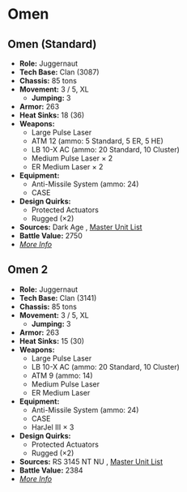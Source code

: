 # Omen 

## Omen (Standard) 

- **Role:** Juggernaut 
- **Tech Base:** Clan (3087) 
- **Chassis:** 85 tons 
- **Movement:** 3 / 5, XL 
  - **Jumping:** 3 
- **Armor:** 263 
- **Heat Sinks:** 18 (36) 
- **Weapons:** 
  - Large Pulse Laser 
  - ATM 12 (ammo: 5 Standard, 5 ER, 5 HE) 
  - LB 10-X AC (ammo: 20 Standard, 10 Cluster) 
  - Medium Pulse Laser × 2 
  - ER Medium Laser × 2 
- **Equipment:** 
  - Anti-Missile System (ammo: 24) 
  - CASE 
- **Design Quirks:** 
  - Protected Actuators 
  - Rugged (×2) 
- **Sources:** Dark Age , [Master Unit List](http://masterunitlist.info/Unit/Details/2318) 
- **Battle Value:** 2750 
- [*More Info*](omen/omen_standard.md) 

## Omen 2 

- **Role:** Juggernaut 
- **Tech Base:** Clan (3141) 
- **Chassis:** 85 tons 
- **Movement:** 3 / 5, XL 
  - **Jumping:** 3 
- **Armor:** 263 
- **Heat Sinks:** 15 (30) 
- **Weapons:** 
  - Large Pulse Laser 
  - LB 10-X AC (ammo: 20 Standard, 10 Cluster) 
  - ATM 9 (ammo: 14) 
  - Medium Pulse Laser 
  - ER Medium Laser 
- **Equipment:** 
  - Anti-Missile System (ammo: 24) 
  - CASE 
  - HarJel III × 3 
- **Design Quirks:** 
  - Protected Actuators 
  - Rugged (×2) 
- **Sources:** RS 3145 NT NU , [Master Unit List](http://masterunitlist.info/Unit/Details/6853) 
- **Battle Value:** 2384 
- [*More Info*](omen/omen_2.md) 

